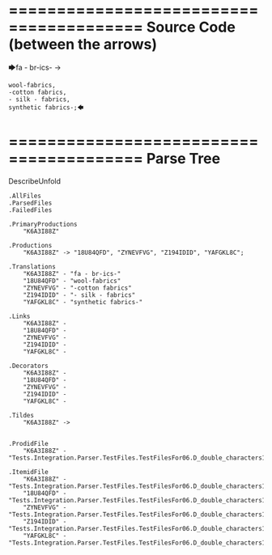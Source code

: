 ========================================
Source Code (between the arrows)
========================================

🡆fa - br-ics- ->

    wool-fabrics,
    -cotton fabrics,
    - silk - fabrics,
    synthetic fabrics-;🡄

========================================
Parse Tree
========================================
DescribeUnfold

    .AllFiles
    .ParsedFiles
    .FailedFiles

    .PrimaryProductions
        "K6A3I88Z" 

    .Productions
        "K6A3I88Z" -> "18U84QFD", "ZYNEVFVG", "Z194IDID", "YAFGKL8C";

    .Translations
        "K6A3I88Z" - "fa - br-ics-"
        "18U84QFD" - "wool-fabrics"
        "ZYNEVFVG" - "-cotton fabrics"
        "Z194IDID" - "- silk - fabrics"
        "YAFGKL8C" - "synthetic fabrics-"

    .Links
        "K6A3I88Z" - 
        "18U84QFD" - 
        "ZYNEVFVG" - 
        "Z194IDID" - 
        "YAFGKL8C" - 

    .Decorators
        "K6A3I88Z" - 
        "18U84QFD" - 
        "ZYNEVFVG" - 
        "Z194IDID" - 
        "YAFGKL8C" - 

    .Tildes
        "K6A3I88Z" -> 


    .ProdidFile
        "K6A3I88Z" - "Tests.Integration.Parser.TestFiles.TestFilesFor06.D_double_characters1.ds"

    .ItemidFile
        "K6A3I88Z" - "Tests.Integration.Parser.TestFiles.TestFilesFor06.D_double_characters1.ds"
        "18U84QFD" - "Tests.Integration.Parser.TestFiles.TestFilesFor06.D_double_characters1.ds"
        "ZYNEVFVG" - "Tests.Integration.Parser.TestFiles.TestFilesFor06.D_double_characters1.ds"
        "Z194IDID" - "Tests.Integration.Parser.TestFiles.TestFilesFor06.D_double_characters1.ds"
        "YAFGKL8C" - "Tests.Integration.Parser.TestFiles.TestFilesFor06.D_double_characters1.ds"

